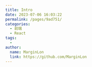```yaml
---
title: Intro
date: 2023-07-06 16:03:22
permalink: /pages/9ad751/
categories:
  - 前端
  - React
tags:
  - 
author: 
  name: MarginLon
  link: https://github.com/MarginLon
---
```

